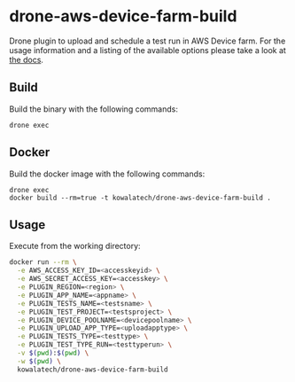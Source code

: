 # drone-aws-device-farm-build

Drone plugin to upload and schedule a test run in AWS Device farm. For the
usage information and a listing of the available options please take a look at
[the docs](DOCS.md).

## Build

Build the binary with the following commands:

```
drone exec
```

## Docker

Build the docker image with the following commands:

```
drone exec
docker build --rm=true -t kowalatech/drone-aws-device-farm-build .
```
## Usage

Execute from the working directory:

```sh
docker run --rm \
  -e AWS_ACCESS_KEY_ID=<accesskeyid> \
  -e AWS_SECRET_ACCESS_KEY=<accesskey> \
  -e PLUGIN_REGION=<region> \
  -e PLUGIN_APP_NAME=<appname> \
  -e PLUGIN_TESTS_NAME=<testsname> \
  -e PLUGIN_TEST_PROJECT=<testsproject> \
  -e PLUGIN_DEVICE_POOLNAME=<devicepoolname> \
  -e PLUGIN_UPLOAD_APP_TYPE=<uploadapptype> \
  -e PLUGIN_TESTS_TYPE=<testtype> \
  -e PLUGIN_TEST_TYPE_RUN=<testtyperun> \
  -v $(pwd):$(pwd) \
  -w $(pwd) \
  kowalatech/drone-aws-device-farm-build
```
